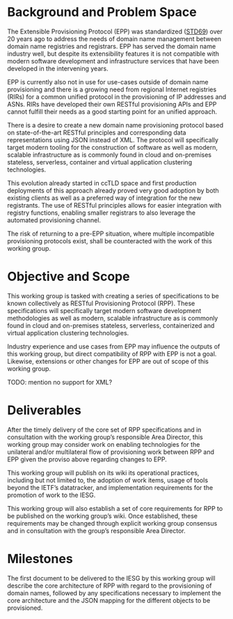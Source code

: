 # Background and Problem Space

The Extensible Provisioning Protocol (EPP) was standardized ([STD69](https://datatracker.ietf.org/doc/std69/)) over 20 years ago to address the needs of domain name management between domain name registries and registrars.
EPP has served the domain name industry well, but despite its extensibility features 
it is not compatible with modern software development and infrastructure services 
that have been developed in the intervening years.

EPP is currently also not in use for use-cases outside of domain name provisioning and there is a growing need from regional Internet registries (RIRs) for a common unified protocol in the provisioning of IP addresses and ASNs. RIRs have developed their own RESTful provisioning APIs and EPP cannot fulfill their needs as a good starting point for an unified approach. 

There is a desire to create a new domain name provisioning protocol based on state-of-the-art RESTful principles and corresponding data representations using JSON instead of XML. The protocol will specifically target modern tooling for the construction of software as well as modern, scalable infrastructure as is commonly found in cloud and on-premises stateless, serverless, container and virtual application clustering technologies.

This evolution already started in ccTLD space and first production deployments of this approach already proved very good adoption by both existing clients as well as a preferred way of integration for the new registrants. The use of RESTful principles allows for easier integration with registry functions, enabling smaller registrars to also leverage the automated provisioning channel.

The risk of returning to a pre-EPP situation, where multiple incompatible provisioning protocols exist, shall be counteracted with the work of this working group.

# Objective and Scope

This working group is tasked with creating a series of specifications
to be known collectively as RESTful Provisioning Protocol (RPP).
These specifications will specifically target modern software development methodologies  as well as modern, scalable infrastructure as is
commonly found in cloud and on-premises stateless, serverless, containerized and virtual application clustering technologies.


Industry experience and use cases from EPP may influence the outputs
of this working group, but direct compatibility of RPP with EPP is not
a goal. Likewise, extensions or other changes for EPP are out of scope
of this working group.

TODO: mention no support for XML?

# Deliverables

After the timely delivery of the core set of RPP specifications and in
consultation with the working group’s responsible Area Director, this
working group may consider work on enabling technologies for the
unilateral and/or multilateral flow of provisioning work between RPP
and EPP given the proviso above regarding changes to EPP.

This working group will publish on its wiki its operational practices,
including but not limited to, the adoption of work items, usage of
tools beyond the IETF’s datatracker, and implementation requirements
for the promotion of work to the IESG.

This working group will also establish a set of core requirements for
RPP to be published on the working group’s wiki. Once established,
these requirements may be changed through explicit working group
consensus and in consultation with the group’s responsible Area
Director.

# Milestones

The first document to be delivered to the IESG by this working group
will describe the core architecture of RPP with regard to the
provisioning of domain names, followed by any specifications necessary
to implement the core architecture and the JSON mapping for the different objects to be provisioned.
